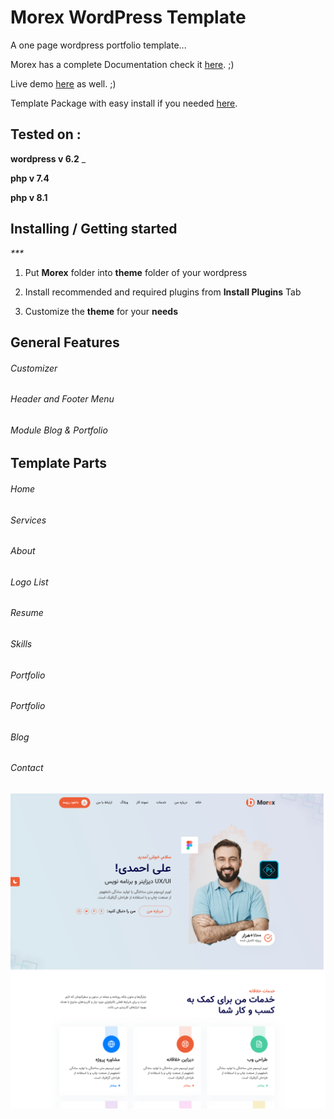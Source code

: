 # Morex WordPress Template

A one page wordpress portfolio template...

Morex has a complete Documentation check it [here](https://www.maxjn.ir/rtl-theme/demo/wpmorex/help/). ;)

Live demo [here](https://www.maxjn.ir/rtl-theme/demo/wpmorex/) as well. ;)

Template Package with easy install if you needed [here](https://www.maxjn.ir/rtl-theme/demo/wpmorex/morex_package.zip).

## Tested on :

**wordpress v 6.2**
\_

**php v 7.4**

**php v 8.1**

## Installing / Getting started

_\*\*\*_

1. Put **Morex** folder into **theme** folder of your wordpress

2. Install recommended and required plugins from **Install Plugins** Tab

3. Customize the **theme** for your **needs**

## General Features

###### Customizer

###### Header and Footer Menu

###### Module Blog & Portfolio

## Template Parts

###### Home

###### Services

###### About

###### Logo List

###### Resume

###### Skills

###### Portfolio

###### Portfolio

###### Blog

###### Contact

![Index](screenshot.png)
